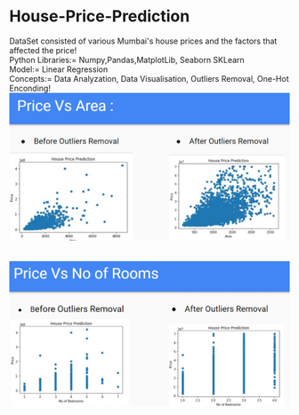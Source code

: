 # House-Price-Prediction
DataSet consisted of various Mumbai's house prices and the factors that affected the price! <br/>
Python Libraries:= Numpy,Pandas,MatplotLib, Seaborn SKLearn <br/>
Model:= Linear Regression <br/>
Concepts:= Data Analyzation, Data Visualisation, Outliers Removal, One-Hot Enconding! <br/>
![price vs area](https://github.com/ManthanK-24/House-Price-Prediction/blob/main/hpp_area.png?raw=true)<br/><br/><br/>
![price vs rooms](https://github.com/ManthanK-24/House-Price-Prediction/blob/main/hpp_rooms.png?raw=true)<br/>

